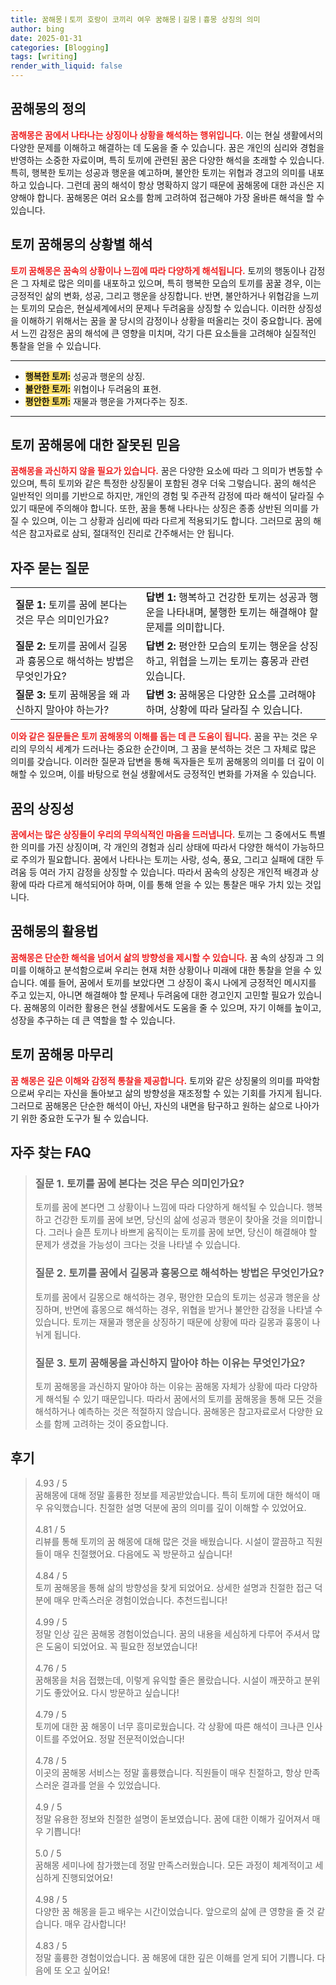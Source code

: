 ```yaml
---
title: 꿈해몽ㅣ토끼 호랑이 코끼리 여우 꿈해몽ㅣ길몽ㅣ흉몽 상징의 의미
author: bing
date: 2025-01-31
categories: [Blogging]
tags: [writing]
render_with_liquid: false
---
```



<h2 id='꿈해몽의 정의'>꿈해몽의 정의</h2>

<p><b><span style="color: #ee2323;">꿈해몽은 꿈에서 나타나는 상징이나 상황을 해석하는 행위입니다.</span></b> 이는 현실 생활에서의 다양한 문제를 이해하고 해결하는 데 도움을 줄 수 있습니다. 꿈은 개인의 심리와 경험을 반영하는 소중한 자료이며, 특히 토끼에 관련된 꿈은 다양한 해석을 초래할 수 있습니다. 특히, 행복한 토끼는 성공과 행운을 예고하며, 불안한 토끼는 위협과 경고의 의미를 내포하고 있습니다. 그런데 꿈의 해석이 항상 명확하지 않기 때문에 꿈해몽에 대한 과신은 지양해야 합니다. 꿈해몽은 여러 요소를 함께 고려하여 접근해야 가장 올바른 해석을 할 수 있습니다.</p>

<h2 id='토끼 꿈해몽의 상황별 해석'>토끼 꿈해몽의 상황별 해석</h2>

<p><b><span style="color: #ee2323;">토끼 꿈해몽은 꿈속의 상황이나 느낌에 따라 다양하게 해석됩니다.</span></b> 토끼의 행동이나 감정은 그 자체로 많은 의미를 내포하고 있으며, 특히 행복한 모습의 토끼를 꿈꿀 경우, 이는 긍정적인 삶의 변화, 성공, 그리고 행운을 상징합니다. 반면, 불안하거나 위협감을 느끼는 토끼의 모습은, 현실세계에서의 문제나 두려움을 상징할 수 있습니다. 이러한 상징성을 이해하기 위해서는 꿈을 꿀 당시의 감정이나 상황을 떠올리는 것이 중요합니다. 꿈에서 느낀 감정은 꿈의 해석에 큰 영향을 미치며, 각기 다른 요소들을 고려해야 실질적인 통찰을 얻을 수 있습니다.</p>

<hr />

<ul>
    <li><b><span style="background-color: #ffe066;">행복한 토끼:</span></b> 성공과 행운의 상징.</li>
    <li><b><span style="background-color: #ffe066;">불안한 토끼:</span></b> 위협이나 두려움의 표현.</li>
    <li><b><span style="background-color: #ffe066;">평안한 토끼:</span></b> 재물과 행운을 가져다주는 징조.</li>
</ul>

<hr />

<h2 id='토끼 꿈해몽에 대한 잘못된 믿음'>토끼 꿈해몽에 대한 잘못된 믿음</h2>

<p><b><span style="color: #ee2323;">꿈해몽을 과신하지 않을 필요가 있습니다.</span></b> 꿈은 다양한 요소에 따라 그 의미가 변동할 수 있으며, 특히 토끼와 같은 특정한 상징물이 포함된 경우 더욱 그렇습니다. 꿈의 해석은 일반적인 의미를 기반으로 하지만, 개인의 경험 및 주관적 감정에 따라 해석이 달라질 수 있기 때문에 주의해야 합니다. 또한, 꿈을 통해 나타나는 상징은 종종 상반된 의미를 가질 수 있으며, 이는 그 상황과 심리에 따라 다르게 적용되기도 합니다. 그러므로 꿈의 해석은 참고자료로 삼되, 절대적인 진리로 간주해서는 안 됩니다.</p>

<h2 id='자주 묻는 질문'>자주 묻는 질문</h2>

<table>
    <tr>
        <td><b>질문 1:</b> 토끼를 꿈에 본다는 것은 무슨 의미인가요?</td>
        <td><b>답변 1:</b> 행복하고 건강한 토끼는 성공과 행운을 나타내며, 불행한 토끼는 해결해야 할 문제를 의미합니다.</td>
    </tr>
    <tr>
        <td><b>질문 2:</b> 토끼를 꿈에서 길몽과 흉몽으로 해석하는 방법은 무엇인가요?</td>
        <td><b>답변 2:</b> 평안한 모습의 토끼는 행운을 상징하고, 위협을 느끼는 토끼는 흉몽과 관련 있습니다.</td>
    </tr>
    <tr>
        <td><b>질문 3:</b> 토끼 꿈해몽을 왜 과신하지 말아야 하는가?</td>
        <td><b>답변 3:</b> 꿈해몽은 다양한 요소를 고려해야 하며, 상황에 따라 달라질 수 있습니다.</td>
    </tr>
</table>

<p><b><span style="color: #ee2323;">이와 같은 질문들은 토끼 꿈해몽의 이해를 돕는 데 큰 도움이 됩니다.</span></b> 꿈을 꾸는 것은 우리의 무의식 세계가 드러나는 중요한 순간이며, 그 꿈을 분석하는 것은 그 자체로 많은 의미를 갖습니다. 이러한 질문과 답변을 통해 독자들은 토끼 꿈해몽의 의미를 더 깊이 이해할 수 있으며, 이를 바탕으로 현실 생활에서도 긍정적인 변화를 가져올 수 있습니다.</p>

<h2 id='꿈의 상징성'>꿈의 상징성</h2>

<p><b><span style="color: #ee2323;">꿈에서는 많은 상징들이 우리의 무의식적인 마음을 드러냅니다.</span></b> 토끼는 그 중에서도 특별한 의미를 가진 상징이며, 각 개인의 경험과 심리 상태에 따라서 다양한 해석이 가능하므로 주의가 필요합니다. 꿈에서 나타나는 토끼는 사랑, 성숙, 풍요, 그리고 실패에 대한 두려움 등 여러 가지 감정을 상징할 수 있습니다. 따라서 꿈속의 상징은 개인적 배경과 상황에 따라 다르게 해석되어야 하며, 이를 통해 얻을 수 있는 통찰은 매우 가치 있는 것입니다.</p>

<h2 id='꿈해몽의 활용법'>꿈해몽의 활용법</h2>

<p><b><span style="color: #ee2323;">꿈해몽은 단순한 해석을 넘어서 삶의 방향성을 제시할 수 있습니다.</span></b> 꿈 속의 상징과 그 의미를 이해하고 분석함으로써 우리는 현재 처한 상황이나 미래에 대한 통찰을 얻을 수 있습니다. 예를 들어, 꿈에서 토끼를 보았다면 그 상징이 혹시 나에게 긍정적인 메시지를 주고 있는지, 아니면 해결해야 할 문제나 두려움에 대한 경고인지 고민할 필요가 있습니다. 꿈해몽의 이러한 활용은 현실 생활에서도 도움을 줄 수 있으며, 자기 이해를 높이고, 성장을 추구하는 데 큰 역할을 할 수 있습니다.</p>

<h2 id='dream_interpretation'>토끼 꿈해몽 마무리</h2>

<p><b><span style="color: #ee2323;">꿈 해몽은 깊은 이해와 감정적 통찰을 제공합니다.</span></b> 토끼와 같은 상징물의 의미를 파악함으로써 우리는 자신을 돌아보고 삶의 방향성을 재조정할 수 있는 기회를 가지게 됩니다. 그러므로 꿈해몽은 단순한 해석이 아닌, 자신의 내면을 탐구하고 원하는 삶으로 나아가기 위한 중요한 도구가 될 수 있습니다.</p>


<h2 id='자주_찾는_FAQ'>자주 찾는 FAQ</h2>
<div itemscope="" itemtype="https://schema.org/FAQPage"> 
<blockquote> 
<div itemscope="" itemprop="mainEntity" itemtype="https://schema.org/Question"> 
<h3 itemprop="name">질문 1. 토끼를 꿈에 본다는 것은 무슨 의미인가요?</h3> 
<div itemscope="" itemprop="acceptedAnswer" itemtype="https://schema.org/Answer"> 
<span itemprop="text"> 
<p>토끼를 꿈에 본다면 그 상황이나 느낌에 따라 다양하게 해석될 수 있습니다. 행복하고 건강한 토끼를 꿈에 보면, 당신의 삶에 성공과 행운이 찾아올 것을 의미합니다. 그러나 슬픈 토끼나 바쁘게 움직이는 토끼를 꿈에 보면, 당신이 해결해야 할 문제가 생겼을 가능성이 크다는 것을 나타낼 수 있습니다.</p> 
</span> 
</div> 
</div> 
<div itemscope="" itemprop="mainEntity" itemtype="https://schema.org/Question"> 
<h3 itemprop="name">질문 2. 토끼를 꿈에서 길몽과 흉몽으로 해석하는 방법은 무엇인가요?</h3> 
<div itemscope="" itemprop="acceptedAnswer" itemtype="https://schema.org/Answer"> 
<span itemprop="text"> 
<p>토끼를 꿈에서 길몽으로 해석하는 경우, 평안한 모습의 토끼는 성공과 행운을 상징하며, 반면에 흉몽으로 해석하는 경우, 위협을 받거나 불안한 감정을 나타낼 수 있습니다. 토끼는 재물과 행운을 상징하기 때문에 상황에 따라 길몽과 흉몽이 나뉘게 됩니다.</p> 
</span> 
</div> 
</div> 
<div itemscope="" itemprop="mainEntity" itemtype="https://schema.org/Question"> 
<h3 itemprop="name">질문 3. 토끼 꿈해몽을 과신하지 말아야 하는 이유는 무엇인가요?</h3> 
<div itemscope="" itemprop="acceptedAnswer" itemtype="https://schema.org/Answer"> 
<span itemprop="text"> 
<p>토끼 꿈해몽을 과신하지 말아야 하는 이유는 꿈해몽 자체가 상황에 따라 다양하게 해석될 수 있기 때문입니다. 따라서 꿈에서의 토끼를 꿈해몽을 통해 모든 것을 해석하거나 예측하는 것은 적절하지 않습니다. 꿈해몽은 참고자료로서 다양한 요소를 함께 고려하는 것이 중요합니다.</p> 
</span> 
</div> 
</div> 
</blockquote> 
</div>
<h2 id='후기'>후기</h2>
<div itemscope itemtype="https://schema.org/Product">
  <blockquote>
  <div itemprop="review" itemscope itemtype="https://schema.org/Review">
      <div itemprop="reviewRating" itemscope itemtype="https://schema.org/Rating"> <span itemprop="ratingValue">4.93</span> / <span itemprop="bestRating">5</span> </div>
      <span itemprop="reviewBody">꿈해몽에 대해 정말 훌륭한 정보를 제공받았습니다. 특히 토끼에 대한 해석이 매우 유익했습니다. 친절한 설명 덕분에 꿈의 의미를 깊이 이해할 수 있었어요.</span>
  </div>
  <br>
  <div itemprop="review" itemscope itemtype="https://schema.org/Review">
      <div itemprop="reviewRating" itemscope itemtype="https://schema.org/Rating"> <span itemprop="ratingValue">4.81</span> / <span itemprop="bestRating">5</span> </div>
      <span itemprop="reviewBody">리뷰를 통해 토끼의 꿈 해몽에 대해 많은 것을 배웠습니다. 시설이 깔끔하고 직원들이 매우 친절했어요. 다음에도 꼭 방문하고 싶습니다!</span>
  </div>
  <br>
  <div itemprop="review" itemscope itemtype="https://schema.org/Review">
      <div itemprop="reviewRating" itemscope itemtype="https://schema.org/Rating"> <span itemprop="ratingValue">4.84</span> / <span itemprop="bestRating">5</span> </div>
      <span itemprop="reviewBody">토끼 꿈해몽을 통해 삶의 방향성을 찾게 되었어요. 상세한 설명과 친절한 접근 덕분에 매우 만족스러운 경험이었습니다. 추천드립니다!</span>
  </div>
  <br>
  <div itemprop="review" itemscope itemtype="https://schema.org/Review">
      <div itemprop="reviewRating" itemscope itemtype="https://schema.org/Rating"> <span itemprop="ratingValue">4.99</span> / <span itemprop="bestRating">5</span> </div>
      <span itemprop="reviewBody">정말 인상 깊은 꿈해몽 경험이었습니다. 꿈의 내용을 세심하게 다루어 주셔서 많은 도움이 되었어요. 꼭 필요한 정보였습니다!</span>
  </div>
  <br>
  <div itemprop="review" itemscope itemtype="https://schema.org/Review">
      <div itemprop="reviewRating" itemscope itemtype="https://schema.org/Rating"> <span itemprop="ratingValue">4.76</span> / <span itemprop="bestRating">5</span> </div>
      <span itemprop="reviewBody">꿈해몽을 처음 접했는데, 이렇게 유익할 줄은 몰랐습니다. 시설이 깨끗하고 분위기도 좋았어요. 다시 방문하고 싶습니다!</span>
  </div>
  <br>
  <div itemprop="review" itemscope itemtype="https://schema.org/Review">
      <div itemprop="reviewRating" itemscope itemtype="https://schema.org/Rating"> <span itemprop="ratingValue">4.79</span> / <span itemprop="bestRating">5</span> </div>
      <span itemprop="reviewBody">토끼에 대한 꿈 해몽이 너무 흥미로웠습니다. 각 상황에 따른 해석이 크나큰 인사이트를 주었어요. 정말 전문적이었습니다!</span>
  </div>
  <br>
  <div itemprop="review" itemscope itemtype="https://schema.org/Review">
      <div itemprop="reviewRating" itemscope itemtype="https://schema.org/Rating"> <span itemprop="ratingValue">4.78</span> / <span itemprop="bestRating">5</span> </div>
      <span itemprop="reviewBody">이곳의 꿈해몽 서비스는 정말 훌륭했습니다. 직원들이 매우 친절하고, 항상 만족스러운 결과를 얻을 수 있었습니다.</span>
  </div>
  <br>
  <div itemprop="review" itemscope itemtype="https://schema.org/Review">
      <div itemprop="reviewRating" itemscope itemtype="https://schema.org/Rating"> <span itemprop="ratingValue">4.9</span> / <span itemprop="bestRating">5</span> </div>
      <span itemprop="reviewBody">정말 유용한 정보와 친절한 설명이 돋보였습니다. 꿈에 대한 이해가 깊어져서 매우 기쁩니다!</span>
  </div>
  <br>
  <div itemprop="review" itemscope itemtype="https://schema.org/Review">
      <div itemprop="reviewRating" itemscope itemtype="https://schema.org/Rating"> <span itemprop="ratingValue">5.0</span> / <span itemprop="bestRating">5</span> </div>
      <span itemprop="reviewBody">꿈해몽 세미나에 참가했는데 정말 만족스러웠습니다. 모든 과정이 체계적이고 세심하게 진행되었어요!</span>
  </div>
  <br>
  <div itemprop="review" itemscope itemtype="https://schema.org/Review">
      <div itemprop="reviewRating" itemscope itemtype="https://schema.org/Rating"> <span itemprop="ratingValue">4.98</span> / <span itemprop="bestRating">5</span> </div>
      <span itemprop="reviewBody">다양한 꿈 해몽을 듣고 배우는 시간이었습니다. 앞으로의 삶에 큰 영향을 줄 것 같습니다. 매우 감사합니다!</span>
  </div>
  <br>
  <div itemprop="review" itemscope itemtype="https://schema.org/Review">
      <div itemprop="reviewRating" itemscope itemtype="https://schema.org/Rating"> <span itemprop="ratingValue">4.83</span> / <span itemprop="bestRating">5</span> </div>
      <span itemprop="reviewBody">정말 훌륭한 경험이었습니다. 꿈 해몽에 대한 깊은 이해를 얻게 되어 기쁩니다. 다음에 또 오고 싶어요!</span>
  </div>
  </blockquote>
</div>
